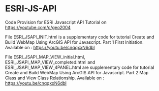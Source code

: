 # ESRI-JS-API

Code Provision for ESRI Javascript API Tutorial on https://youtube.com/c/geo2004

File ESRI_JSAPI_INIT.html is a supplementary code for tutorial Create and Build WebMap Using ArcGIS API for Javascript. Part 1 First Initiation. Available on : https://youtu.be/cnqqxxN6dbI

File ESRI_JSAPI_MAP_VIEW_initial.html, ESRI_JSAPI_MAP_VIEW_completed.html and ESRI_JSAPI_MAP_VIEW_4PANEL.html are supplementary code for tutorial Create and Build WebMap Using ArcGIS API for Javascript. Part 2 Map Class and View Class Relationship. Available on : https://youtu.be/cnqqxxN6dbI


